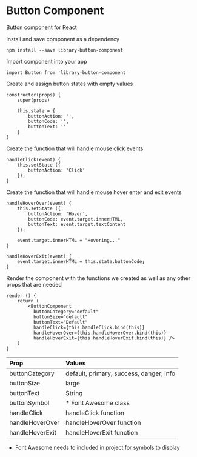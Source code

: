 
# Button Component

Button component for React

Install and save component as a dependency

```
npm install --save library-button-component
```

Import component into your app

```
import Button from 'library-button-component'
```

Create and assign button states with empty values

```
constructor(props) {
	super(props)

	this.state = {
		buttonAction: '',
		buttonCode: '',
		buttonText: ''
	}
}

```

Create the function that will handle mouse click events

```
handleClick(event) {
	this.setState ({
		buttonAction: 'Click'
	});
}
```

Create the function that will handle mouse hover enter and exit events

```
handleHoverOver(event) {
	this.setState ({
		buttonAction: 'Hover',
		buttonCode: event.target.innerHTML,
		buttonText: event.target.textContent
	});

	event.target.innerHTML = "Hovering..."
}

handleHoverExit(event) {
	event.target.innerHTML = this.state.buttonCode;
}
```

Render the component with the functions we created as well as any other props that are needed

```
render () {
	return (
		<ButtonComponent
		  buttonCategory="default"
		  buttonSize="default"
		  buttonText="Default"
		  handleClick={this.handleClick.bind(this)}
		  handleHoverOver={this.handleHoverOver.bind(this)}
		  handleHoverExit={this.handleHoverExit.bind(this)} />
	)
}
```

| Prop            | Values                                  |
| :-------------- | :-------------------------------------- |
| buttonCategory  | default, primary, success, danger, info |
| buttonSize      | large                                   |
| buttonText      | String                                  |
| buttonSymbol    | * Font Awesome class                    |
| handleClick     | handleClick function                    |
| handleHoverOver | handleHoverOver function                |
| handleHoverExit | handleHoverExit function                |

* Font Awesome needs to included in project for symbols to display